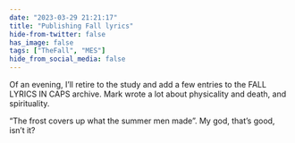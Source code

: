 ```yaml
---
date: "2023-03-29 21:21:17"
title: "Publishing Fall lyrics"
hide-from-twitter: false
has_image: false
tags: ["TheFall", "MES"]
hide_from_social_media: false
---
```


Of an evening, I’ll retire to the study and add a few entries to the FALL LYRICS IN CAPS archive. Mark wrote a lot about physicality and death, and spirituality.

“The frost covers up what the summer men made”. My god, that’s good, isn’t it?
